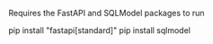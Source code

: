 Requires the FastAPI and SQLModel packages to run

pip install "fastapi[standard]"
pip install sqlmodel
